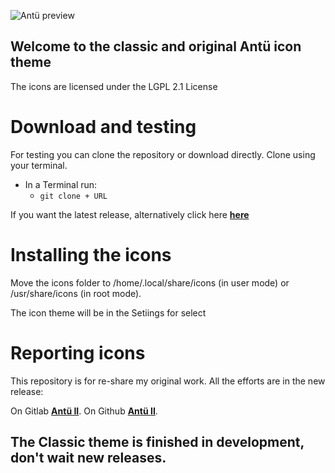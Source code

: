 ![Antü preview](https://pinguinosyuncafe.files.wordpress.com/2018/06/antc3bc-classic.png)

## Welcome to the classic and original Antü icon theme

The icons are licensed under the LGPL 2.1 License


# Download and testing

For testing you can clone the repository or download directly. Clone using your terminal.

* In a Terminal run: 
  * `git clone + URL`

If you want the latest release, alternatively click here [**here**](https://gitlab.com/froodo_alexis/Antu-classic/tags)


# Installing the icons

Move the icons folder to /home/.local/share/icons (in user mode) or /usr/share/icons (in root mode).

The icon theme will be in the Setiings for select


# Reporting icons

This repository is for re-share my original work. All the efforts are in the new release:

On Gitlab [**Antü II**](https://gitlab.com/froodo_alexis/Antu-icons).
On Github [**Antü II**](https://github.com/fabianalexisinostroza/Antu-icons).

## The Classic theme is finished in development, don't wait new releases.
